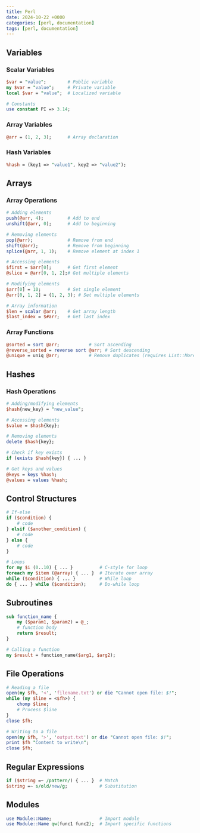 ```yaml
---
title: Perl
date: 2024-10-22 +0000
categories: [perl, documentation]
tags: [perl, documentation]
---
```


## Variables

### Scalar Variables

```perl
$var = "value";        # Public variable
my $var = "value";     # Private variable
local $var = "value";  # Localized variable

# Constants
use constant PI => 3.14;
```

### Array Variables

```perl
@arr = (1, 2, 3);      # Array declaration
```

### Hash Variables

```perl
%hash = (key1 => "value1", key2 => "value2");
```

## Arrays

### Array Operations

```perl
# Adding elements
push(@arr, 4);         # Add to end
unshift(@arr, 0);      # Add to beginning

# Removing elements
pop(@arr);             # Remove from end
shift(@arr);           # Remove from beginning
splice(@arr, 1, 1);    # Remove element at index 1

# Accessing elements
$first = $arr[0];      # Get first element
@slice = @arr[0, 1, 2];# Get multiple elements

# Modifying elements
$arr[0] = 10;          # Set single element
@arr[0, 1, 2] = (1, 2, 3); # Set multiple elements

# Array information
$len = scalar @arr;    # Get array length
$last_index = $#arr;   # Get last index
```

### Array Functions

```perl
@sorted = sort @arr;           # Sort ascending
@reverse_sorted = reverse sort @arr; # Sort descending
@unique = uniq @arr;           # Remove duplicates (requires List::MoreUtils)
```

## Hashes

### Hash Operations

```perl
# Adding/modifying elements
$hash{new_key} = "new_value";

# Accessing elements
$value = $hash{key};

# Removing elements
delete $hash{key};

# Check if key exists
if (exists $hash{key}) { ... }

# Get keys and values
@keys = keys %hash;
@values = values %hash;
```

## Control Structures

```perl
# If-else
if ($condition) {
    # code
} elsif ($another_condition) {
    # code
} else {
    # code
}

# Loops
for my $i (0..10) { ... }          # C-style for loop
foreach my $item (@array) { ... }  # Iterate over array
while ($condition) { ... }         # While loop
do { ... } while ($condition);     # Do-while loop
```

## Subroutines

```perl
sub function_name {
    my ($param1, $param2) = @_;
    # function body
    return $result;
}

# Calling a function
my $result = function_name($arg1, $arg2);
```

## File Operations

```perl
# Reading a file
open(my $fh, '<', 'filename.txt') or die "Cannot open file: $!";
while (my $line = <$fh>) {
    chomp $line;
    # Process $line
}
close $fh;

# Writing to a file
open(my $fh, '>', 'output.txt') or die "Cannot open file: $!";
print $fh "Content to write\n";
close $fh;
```

## Regular Expressions

```perl
if ($string =~ /pattern/) { ... }  # Match
$string =~ s/old/new/g;            # Substitution
```

## Modules

```perl
use Module::Name;                  # Import module
use Module::Name qw(func1 func2);  # Import specific functions
```
